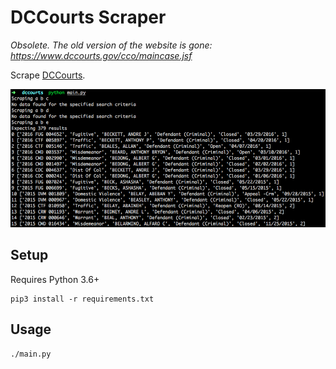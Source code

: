 # DCCourts Scraper

*Obsolete. The old version of the website is gone: https://www.dccourts.gov/cco/maincase.jsf*

Scrape [DCCourts](https://www.dccourts.gov/cco/maincase.jsf).

![](./assets/screenshot.png)

## Setup

Requires Python 3.6+

```
pip3 install -r requirements.txt
```

## Usage
```
./main.py
```

